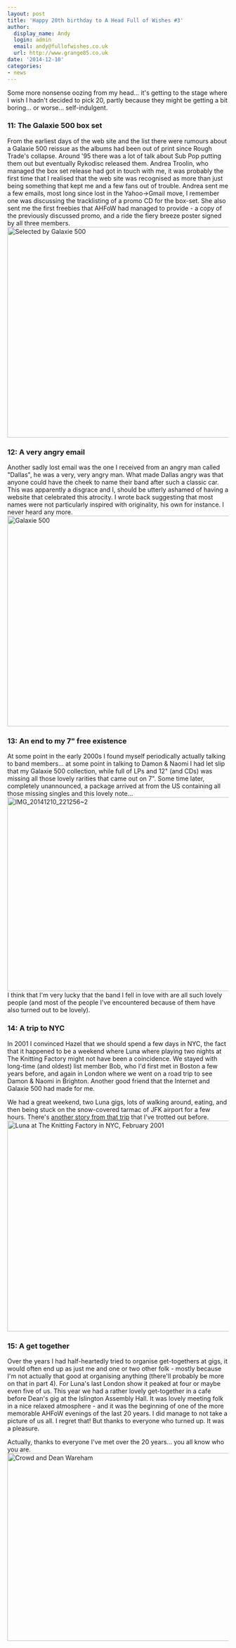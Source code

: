 ```yaml
---
layout: post
title: 'Happy 20th birthday to A Head Full of Wishes #3'
author:
  display_name: Andy
  login: admin
  email: andy@fullofwishes.co.uk
  url: http://www.grange85.co.uk
date: '2014-12-10'
categories:
- news
---
```

<p>Some more nonsense oozing from my head... it's getting to the stage where I wish I hadn't decided to pick 20, partly because they might be getting a bit boring... or worse... self-indulgent.</p>
<h3>11: The Galaxie 500 box set</h3>
<p> From the earliest days of the web site and the list there were rumours about a Galaxie 500 reissue as the albums had been out of print since Rough Trade's collapse. Around '95 there was a lot of talk about Sub Pop putting them out but eventually Rykodisc released them. Andrea Troolin, who managed the box set release had got in touch with me, it was probably the first time that I realised that the web site was recognised as more than just being something that kept me and a few fans out of trouble. Andrea sent me a few emails, most long since lost in the Yahoo->Gmail move, I remember one was discussing the tracklisting of a promo CD for the box-set. She also sent me the first freebies that AHFoW had managed to provide - a copy of the previously discussed promo, and a ride the fiery breeze poster signed by all three members.<br />
<a href="https://www.flickr.com/photos/grange85/7167416861" title="Selected by Galaxie 500 by Andy Aldridge, on Flickr"><img class="aligncenter" src="https://farm8.staticflickr.com/7103/7167416861_bd42d62794_z.jpg" width="640" height="480" alt="Selected by Galaxie 500"></a></p>
<h3>12: A very angry email</h3>
<p> Another sadly lost email was the one I received from an angry man called "Dallas", he was a very, very angry man. What made Dallas angry was that anyone could have the cheek to name their band after such a classic car. This was apparently a disgrace and I, should be utterly ashamed of having a website that celebrated this atrocity. I wrote back suggesting that most names were not particularly inspired with originality, his own for instance. I never heard any more.<br />
<a href="https://www.flickr.com/photos/grange85/49430611" title="Galaxie 500 by Andy Aldridge, on Flickr"><img class="aligncenter" src="https://farm1.staticflickr.com/33/49430611_67433992a5_z.jpg" width="640" height="480" alt="Galaxie 500"></a></p>
<h3>13: An end to my 7" free existence</h3>
<p> At some point in the early 2000s I found myself periodically actually talking to band members... at some point in talking to Damon & Naomi I had let slip that my Galaxie 500 collection, while full of LPs and 12" (and CDs) was missing all those lovely rarities that came out on 7". Some time later, completely unannounced, a package arrived at from the US containing all those missing singles and this lovely note...<br />
<a href="https://www.flickr.com/photos/grange85/15371119284" title="IMG_20141210_221256~2 by Andy Aldridge, on Flickr"><img class="aligncenter" src="https://farm9.staticflickr.com/8674/15371119284_c526fb37fc_z.jpg" width="640" height="442" alt="IMG_20141210_221256~2"></a><br />
I think that I'm very lucky that the band I fell in love with are all such lovely people (and most of the people I've encountered because of them have also turned out to be lovely).</p>
<h3>14: A trip to NYC</h3>
<p> In 2001 I convinced Hazel that we should spend a few days in NYC, the fact that it happened to be a weekend where Luna where playing two nights at The Knitting Factory might not have been a coincidence. We stayed with long-time (and oldest) list member Bob, who I'd first met in Boston a few years before, and again in London where we went on a road trip to see Damon & Naomi in Brighton. Another good friend that the Internet and Galaxie 500 had made for me. </p>
<p>We had a great weekend, two Luna gigs, lots of walking around, eating, and then being stuck on the snow-covered tarmac of JFK airport for a few hours. There's <a href="http://www.grange85.co.uk/swirling/2007/07/20/my-top-6dean-wareham-moments/">another story from that trip</a> that I've trotted out before.<br />
<a href="https://www.flickr.com/photos/grange85/15800785069" title="Luna at The Knitting Factory in NYC, February 2001 by Andy Aldridge, on Flickr"><img src="https://farm9.staticflickr.com/8682/15800785069_8b439bef5f_z.jpg" width="640" height="480" alt="Luna at The Knitting Factory in NYC, February 2001"></a></p>
<h3>15: A get together</h3>
<p> Over the years I had half-heartedly tried to organise get-togethers at gigs, it would often end up as just me and one or two other folk - mostly because I'm not actually that good at organising anything (there'll probably be more on that in part 4). For Luna's last London show it peaked at four or maybe even five of us. This year we had a rather lovely get-together in a cafe before Dean's gig at the Islington Assembly Hall. It was lovely meeting folk in a nice relaxed atmosphere - and it was the beginning of one of the more memorable AHFoW evenings of the last 20 years. I did manage to not take a picture of us all. I regret that! But thanks to everyone who turned up. It was a pleasure.</p>
<p>Actually, thanks to everyone I've met over the 20 years... you all know who you are.<br />
<a href="https://www.flickr.com/photos/grange85/14253120771" title="Crowd and Dean Wareham by Andy Aldridge, on Flickr"><img class="aligncenter" src="https://farm3.staticflickr.com/2923/14253120771_f86251d1bf_z.jpg" width="640" height="428" alt="Crowd and Dean Wareham"></a></p>
